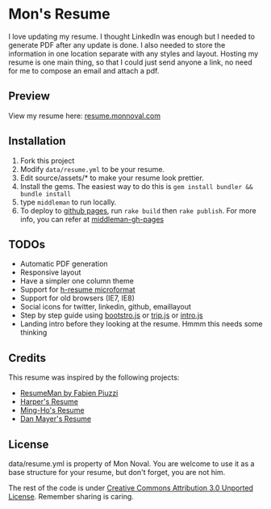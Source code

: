 # Mon's Resume

I love updating my resume. I thought LinkedIn was enough but I needed to generate PDF after any update is done. I also needed to store the information in one location separate with any styles and layout. Hosting my resume is one main thing, so that I could just send anyone a link, no need for me to compose an email and attach a pdf.

## Preview

View my resume here:
[resume.monnoval.com](http://resume.monnoval.com)

## Installation

 1. Fork this project
 2. Modify `data/resume.yml` to be your resume.
 3. Edit source/assets/* to make your resume look prettier.
 4. Install the gems. The easiest way to do this is `gem install bundler && bundle install`
 5. type `middleman` to run locally.
 6. To deploy to [github pages](https://pages.github.com/), run `rake build` then `rake publish`. For more info, you can refer at [middleman-gh-pages](https://github.com/neo/middleman-gh-pages)

## TODOs

- Automatic PDF generation
- Responsive layout
- Have a simpler one column theme
- Support for [h-resume microformat](http://microformats.org/wiki/h-resume)
- Support for old browsers (IE7, IE8)
- Social icons for twitter, linkedin, github, emaillayout
- Step by step guide using [bootstro.js](http://clu3.github.io/bootstro.js) or [trip.js](http://eragonj.github.io/Trip.js/) or [intro.js](http://usablica.github.io/intro.js)
- Landing intro before they looking at the resume. Hmmm this needs some thinking

## Credits

This resume was inspired by the following projects:

- [ResumeMan by Fabien Piuzzi](https://github.com/reefab/ResumeMan)
- [Harper's Resume](https://github.com/harperreed/resume)
- [Ming-Ho's Resume](https://github.com/mhyee/resume)
- [Dan Mayer's Resume](https://github.com/danmayer/Resume)

## License

data/resume.yml is property of Mon Noval. You are welcome to use it as a base structure for your resume, but don't forget, you are not him.

The rest of the code is under [Creative Commons Attribution 3.0 Unported License](http://creativecommons.org/licenses/by/3.0/). Remember sharing is caring.
